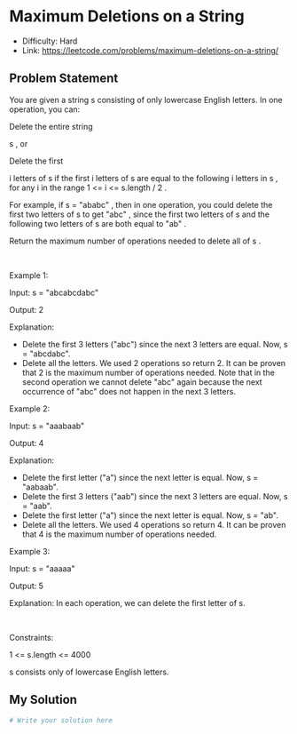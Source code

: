 # Maximum Deletions on a String
- Difficulty: Hard
- Link: https://leetcode.com/problems/maximum-deletions-on-a-string/

## Problem Statement

You are given a string 
s
 consisting of only lowercase English letters. In one operation, you can:




Delete 
the entire string
 
s
, or


Delete the 
first
 
i
 letters of 
s
 if the first 
i
 letters of 
s
 are 
equal
 to the following 
i
 letters in 
s
, for any 
i
 in the range 
1 <= i <= s.length / 2
.




For example, if 
s = "ababc"
, then in one operation, you could delete the first two letters of 
s
 to get 
"abc"
, since the first two letters of 
s
 and the following two letters of 
s
 are both equal to 
"ab"
.


Return 
the 
maximum
 number of operations needed to delete all of 
s
.


 


Example 1:




Input:
 s = "abcabcdabc"

Output:
 2

Explanation:

- Delete the first 3 letters ("abc") since the next 3 letters are equal. Now, s = "abcdabc".
- Delete all the letters.
We used 2 operations so return 2. It can be proven that 2 is the maximum number of operations needed.
Note that in the second operation we cannot delete "abc" again because the next occurrence of "abc" does not happen in the next 3 letters.



Example 2:




Input:
 s = "aaabaab"

Output:
 4

Explanation:

- Delete the first letter ("a") since the next letter is equal. Now, s = "aabaab".
- Delete the first 3 letters ("aab") since the next 3 letters are equal. Now, s = "aab".
- Delete the first letter ("a") since the next letter is equal. Now, s = "ab".
- Delete all the letters.
We used 4 operations so return 4. It can be proven that 4 is the maximum number of operations needed.



Example 3:




Input:
 s = "aaaaa"

Output:
 5

Explanation:
 In each operation, we can delete the first letter of s.



 


Constraints:




1 <= s.length <= 4000


s
 consists only of lowercase English letters.

## My Solution

```python
# Write your solution here
```
